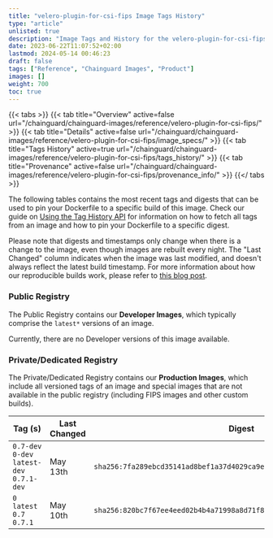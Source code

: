 ```yaml
---
title: "velero-plugin-for-csi-fips Image Tags History"
type: "article"
unlisted: true
description: "Image Tags and History for the velero-plugin-for-csi-fips Chainguard Image"
date: 2023-06-22T11:07:52+02:00
lastmod: 2024-05-14 00:46:23
draft: false
tags: ["Reference", "Chainguard Images", "Product"]
images: []
weight: 700
toc: true
---
```


{{< tabs >}}
{{< tab title="Overview" active=false url="/chainguard/chainguard-images/reference/velero-plugin-for-csi-fips/" >}}
{{< tab title="Details" active=false url="/chainguard/chainguard-images/reference/velero-plugin-for-csi-fips/image_specs/" >}}
{{< tab title="Tags History" active=true url="/chainguard/chainguard-images/reference/velero-plugin-for-csi-fips/tags_history/" >}}
{{< tab title="Provenance" active=false url="/chainguard/chainguard-images/reference/velero-plugin-for-csi-fips/provenance_info/" >}}
{{</ tabs >}}

The following tables contains the most recent tags and digests that can be used to pin your Dockerfile to a specific build of this image. Check our guide on [Using the Tag History API](/chainguard/chainguard-images/using-the-tag-history-api/) for information on how to fetch all tags from an image and how to pin your Dockerfile to a specific digest.

Please note that digests and timestamps only change when there is a change to the image, even though images are rebuilt every night. The "Last Changed" column indicates when the image was last modified, and doesn't always reflect the latest build timestamp. For more information about how our reproducible builds work, please refer to [this blog post](https://www.chainguard.dev/unchained/reproducing-chainguards-reproducible-image-builds).

### Public Registry
The Public Registry contains our **Developer Images**, which typically comprise the `latest*` versions of an image.

Currently, there are no Developer versions of this image available.

### Private/Dedicated Registry
The Private/Dedicated Registry contains our **Production Images**, which include all versioned tags of an image and special images that are not available in the public registry (including FIPS images and other custom builds).

| Tag (s)                                     | Last Changed | Digest                                                                    |
|---------------------------------------------|--------------|---------------------------------------------------------------------------|
|  `0.7-dev` `0-dev` `latest-dev` `0.7.1-dev` | May 13th     | `sha256:7fa289ebcd35141ad8bef1a37d4029ca9e0f6be5d99f2bf88ad1e2703bc76627` |
|  `0` `latest` `0.7` `0.7.1`                 | May 10th     | `sha256:820bc7f67ee4eed02b4b4a71998a8d71f827a65801f55e99c5daa4b53b9cddf6` |

